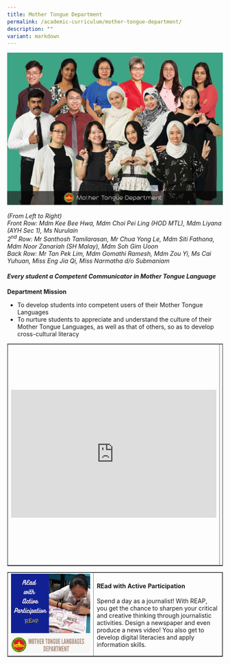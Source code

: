 ```yaml
---
title: Mother Tongue Department
permalink: /academic-curriculum/mother-tongue-department/
description: ""
variant: markdown
---
```

![](/images/WhatsApp_Image_2024_11_04_at_8_25_54_AM__4_.jpg)
<p><em>(From Left to Right)<br></em><em>Front Row: Mdm Kee Bee Hwa, Mdm Choi Pei Ling (HOD MTL), Mdm Liyana (AYH Sec 1), Ms Nurulain <br></em><em>2<sup>nd</sup>&nbsp;Row: Mr Santhosh Tamilarasan, Mr Chua Yong Le, Mdm Siti Fathona, Mdm Noor Zanariah (SH Malay), Mdm Soh Gim Uoon<br></em><em>Back Row: Mr Tan Pek Lim, Mdm Gomathi Ramesh, Mdm Zou Yi, Ms Cai Yuhuan, Miss Eng Jia Qi, Miss Narmatha d/o Submaniam</em></p>
<h4><strong><em>Every student a Competent Communicator in Mother Tongue Language</em></strong></h4>
<p><strong>Department Mission</strong></p>
<ul>
<li>To develop students into competent users of their Mother Tongue Languages</li>
<li>To nurture students to appreciate and understand the culture of their Mother Tongue Languages, as well as that of others, so as to develop cross-cultural literacy</li>
</ul>
<table style="border-collapse: collapse; width: 100%;" border="1">
<tbody>
<tr>
<td style="width: 50%;"><iframe src="https://docs.google.com/presentation/d/e/2PACX-1vQ4hqnKhQWdi2KlaZqvyFHESqLhe6Vb8_cABg9p9XyFb5mmoBV8Ou4iTxSsPt__dA/embed?start=true&amp;loop=true&amp;delayms=10000" frameborder="0" width="480" height="299" allowfullscreen="true"></iframe></td>
<td style="width: 50%;">
<h4><strong>Mother Tongue Languages Fortnight</strong></h4>
<p>In line with the Mother Tongue Language Department’s mission of ‘‘Live our Language, Love our Culture’, the department organised interesting hands-on activities for our students to gain a deeper understanding of their respective cultures and heritage.</p>
</td>
</tr>
</tbody>
</table>
<table style="border-collapse: collapse; width: 100%;" border="1">
<tbody>
<tr>
<td style="width: 40%;"><img src="/images/mt2.png"></td>
<td style="width: 60%;">
<h4><strong>REad with Active Participation</strong></h4>
<p>Spend a day as a journalist! With REAP,  you get the chance to sharpen your critical and creative thinking through journalistic activities. Design a newspaper and even produce  a news video! You also get to develop digital literacies and apply information skills. </p>
</td>
</tr>
</tbody>
</table>